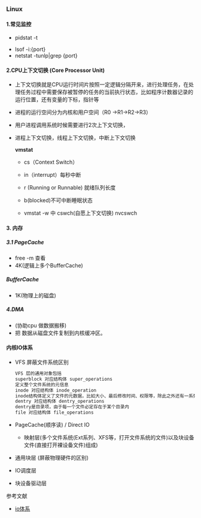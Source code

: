 ### Linux

#### 1.常见监控

* pidstat -t 

- lsof -i:{port}
- netstat -tunlp|grep {port}

#### 2.CPU上下文切换 (Core Processor Unit)

* 上下文切换就是CPU运行时间片按照一定逻辑分隔开来，进行处理任务，在处理任务过程中需要保存被暂停的任务的当前执行状态，比如程序计数器记录的运行位置，还有变量的下标，指针等

* 进程的运行空间分为内核和用户空间（R0 ->R1->R2->R3）

* 用户进程调用系统时候需要进行2次上下文切换，

* 进程上下文切换，线程上下文切换，中断上下文切换

  **vmstat**

  * cs（Context Switch）

  * in（interrupt）每秒中断

  * r (Running or Runnable) 就绪队列长度

  * b(blocked)不可中断睡眠状态

  * vmstat -w 中 cswch(自愿上下文切换) nvcswch


#### 3. 内存

##### 3.1 PageCache

- free -m 查看
- 4K(逻辑上多个BufferCache)

##### BufferCache

- 1K(物理上的磁盘)

##### 4.DMA

* (协助cpu 做数据搬移)
* 把 数据从磁盘文件复制到内核缓冲区。

#### 内核IO体系

- VFS 屏蔽文件系统区别

  ```c
  VFS 层的通用对象包括
  superblock 对应结构体 super_operations 
  定义整个文件系统的元信息
  inode 对应结构体 inode_operation
  inode结构体定义了文件的元数据，比如大小、最后修改时间、权限等，除此之外还有一系列的函数指针
  dentry 对应结构体 dentry_operations
  dentry是目录项，由于每一个文件必定存在于某个目录内
  file 对应结构体 file_operations
  ```

- PageCache(顺序读) / Direct IO

  - 映射层(多个文件系统(Ext系列、XFS等，打开文件系统的文件)以及块设备文件(直接打开裸设备文件)组成)

- 通用块层 (屏蔽物理硬件的区别)

- IO调度层

- 块设备驱动层

参考文献

- [io体系](https://zhuanlan.zhihu.com/p/96391501)
